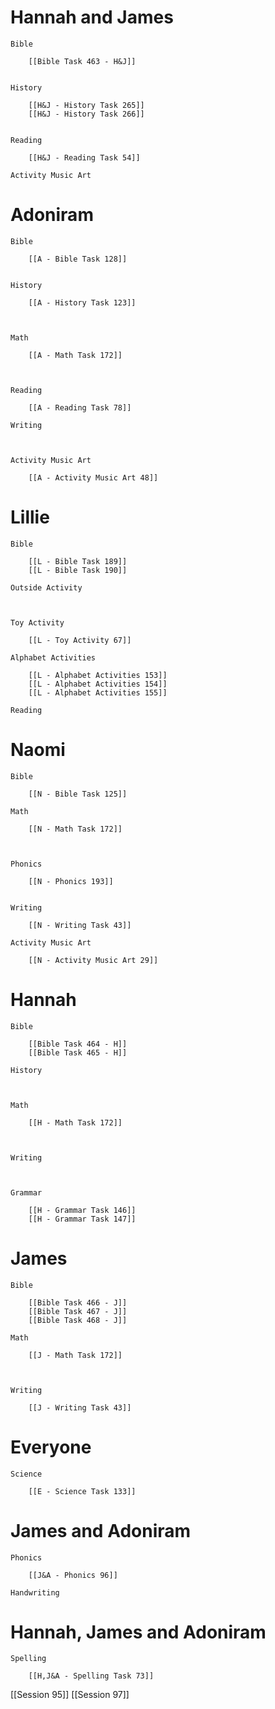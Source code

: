 # Hannah and James

	Bible

		[[Bible Task 463 - H&J]]
		

	History

		[[H&J - History Task 265]]
		[[H&J - History Task 266]]
		

	Reading

		[[H&J - Reading Task 54]]

	Activity Music Art

		
# Adoniram

	Bible

		[[A - Bible Task 128]]
		

	History

		[[A - History Task 123]]
		
		

	Math

		[[A - Math Task 172]]
		
		

	Reading

		[[A - Reading Task 78]]

	Writing

		

	Activity Music Art

		[[A - Activity Music Art 48]]

# Lillie

	Bible

		[[L - Bible Task 189]]
		[[L - Bible Task 190]]

	Outside Activity

		

	Toy Activity

		[[L - Toy Activity 67]]

	Alphabet Activities

		[[L - Alphabet Activities 153]]
		[[L - Alphabet Activities 154]]
		[[L - Alphabet Activities 155]]

	Reading

		

# Naomi

	Bible

		[[N - Bible Task 125]]

	Math

		[[N - Math Task 172]]
		
		

	Phonics

		[[N - Phonics 193]]
		

	Writing

		[[N - Writing Task 43]]

	Activity Music Art

		[[N - Activity Music Art 29]]

# Hannah

	Bible

		[[Bible Task 464 - H]]
		[[Bible Task 465 - H]]

	History

		

	Math

		[[H - Math Task 172]]
		
		

	Writing

		

	Grammar

		[[H - Grammar Task 146]]
		[[H - Grammar Task 147]]
		
# James

	Bible

		[[Bible Task 466 - J]]
		[[Bible Task 467 - J]]
		[[Bible Task 468 - J]]

	Math

		[[J - Math Task 172]]
		
		

	Writing

		[[J - Writing Task 43]]

# Everyone

	Science

		[[E - Science Task 133]]
		
# James and Adoniram

	Phonics

		[[J&A - Phonics 96]]

	Handwriting

		
# Hannah, James and Adoniram

	Spelling

		[[H,J&A - Spelling Task 73]]

[[Session 95]]
[[Session 97]]
